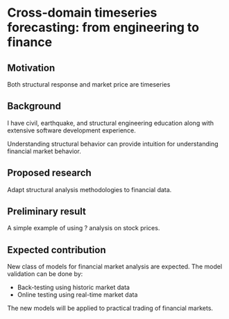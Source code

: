 # Cross-domain timeseries forecasting: from engineering to finance

## Motivation

Both structural response and market price are timeseries

## Background

I have civil, earthquake, and structural engineering education along with extensive software development experience.

Understanding structural behavior can provide intuition for understanding financial market behavior.

## Proposed research

Adapt structural analysis methodologies to financial data.

## Preliminary result

A simple example of using ? analysis on stock prices.

## Expected contribution

New class of models for financial market analysis are expected. The model validation can be done by:

* Back-testing using historic market data
* Online testing using real-time market data

The new models will be applied to practical trading of financial markets.
